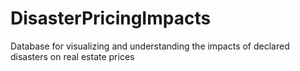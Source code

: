 # DisasterPricingImpacts
 Database for visualizing and understanding the impacts of declared disasters on real estate prices
